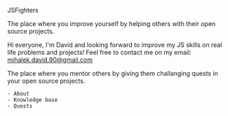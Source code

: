 JSFighters

The place where you improve yourself by helping others with their open source projects.

Hi everyone, I'm David and looking forward to improve my JS skills on real life problems and projects! Feel free to contact me on my email: mihalek.david.90@gmail.com

The place where you mentor others by giving them challanging quests in your open source projects.

	- About
	- Knowledge base
	- Quests
